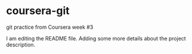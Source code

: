# coursera-git
git practice from Coursera week #3

I am editing the README file. Adding some more details about the project description.
